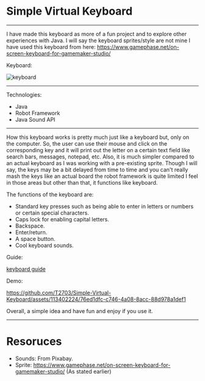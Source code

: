 # Simple Virtual Keyboard
_________________________

I have made this keyboard as more of a fun project and to explore other experiences with Java. 
I will say the keyboard sprites/style are not mine I have used this keyboard from here: 
https://www.gamephase.net/on-screen-keyboard-for-gamemaker-studio/

Keyboard:


![keyboard](https://github.com/T2703/Simple-Virtual-Keyboard/assets/113402224/a0d87934-ef65-4f47-9485-18487600279b)
_________________________

Technologies:
- Java
- Robot Framework
- Java Sound API
_________________________

How this keyboard works is pretty much just like a keyboard but, only on the computer. So, the user can use their mouse and click on the corresponding key and it will print out the letter on a certain text field like search bars, messages, notepad, etc. Also, it is much simpler compared to an actual 
keyboard as I was working with a pre-existing sprite. Though I will say, the keys may be a bit delayed from time to time and you can't really mash the keys like an actual board the robot framework is quite limited I feel in those areas but other than that, it functions like keyboard.

The functions of the keyboard are:
- Standard key presses such as being able to enter in letters or numbers or certain special characters.
- Caps lock for enabling capital letters.
- Backspace.
- Enter/return.
- A space button.
- Cool keyboard sounds.

Guide:

[keyboard guide](https://github.com/T2703/Simple-Virtual-Keyboard/assets/113402224/9c728f98-4b24-4651-ba31-e6efffa30d31)

Demo:

https://github.com/T2703/Simple-Virtual-Keyboard/assets/113402224/76ed1dfc-c746-4a08-8acc-88d978a1def1

Overall, a simple idea and have fun and enjoy if you use it. 
_________________________
# Resoruces 
- Sounds: From Pixabay.
- Sprite: https://www.gamephase.net/on-screen-keyboard-for-gamemaker-studio/ (As stated earlier)

